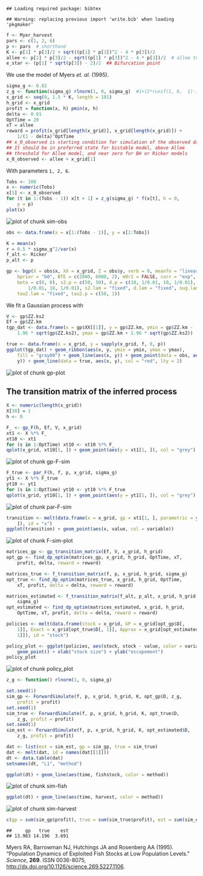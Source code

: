 
```
## Loading required package: bibtex
```

```
## Warning: replacing previous import 'write.bib' when loading 'pkgmaker'
```










```r
f <- Myer_harvest
pars <- c(1, 2, 6)
p <- pars  # shorthand
K <- p[1] * p[3]/2 + sqrt((p[1] * p[3])^2 - 4 * p[3])/2
allee <- p[1] * p[3]/2 - sqrt((p[1] * p[3])^2 - 4 * p[3])/2  # allee threshold
e_star <- (p[1] * sqrt(p[3]) - 2)/2  ## Bifurcation point
```


We use the model of Myers _et. al._ (1995).



```r
sigma_g <- 0.02
z_g <- function(sigma_g) rlnorm(1, 0, sigma_g)  #1+(2*runif(1, 0,  1)-1)*sigma_g #
x_grid <- seq(0, 1.5 * K, length = 101)
h_grid <- x_grid
profit = function(x, h) pmin(x, h)
delta <- 0.01
OptTime = 20
xT = allee
reward = profit(x_grid[length(x_grid)], x_grid[length(x_grid)]) + 
    1/(1 - delta)^OptTime
## x_0_observed is starting condition for simulation of the observed data.
## It should be in preferred state for bistable model, above Allee
## threshold for Allee model, and near zero for BH or Ricker models
x_0_observed <- allee + x_grid[1]
```


With parameters `1, 2, 6`. 


```r
Tobs <- 100
x <- numeric(Tobs)
x[1] <- x_0_observed
for (t in 1:(Tobs - 1)) x[t + 1] = z_g(sigma_g) * f(x[t], h = 0, 
    p = p)
plot(x)
```

![plot of chunk sim-obs](figure/sim-obs.png) 



```r
obs <- data.frame(x = x[1:(Tobs - 1)], y = x[2:Tobs])
```



```r
K = mean(x)
r = 0.5 * sigma_g^2/var(x)
f_alt <- Ricker
p_alt <- p
```





```r
gp <- bgp(X = obs$x, XX = x_grid, Z = obs$y, verb = 0, meanfn = "linear", 
    bprior = "b0", BTE = c(2000, 6000, 2), m0r1 = FALSE, corr = "exp", trace = TRUE, 
    beta = c(0, 0), s2.p = c(50, 50), d.p = c(10, 1/0.01, 10, 1/0.01), nug.p = c(10, 
        1/0.01, 10, 1/0.01), s2.lam = "fixed", d.lam = "fixed", nug.lam = "fixed", 
    tau2.lam = "fixed", tau2.p = c(50, 1))
```


We fit a Gaussian process with 


```r
V <- gp$ZZ.ks2
Ef = gp$ZZ.km
tgp_dat <- data.frame(x = gp$XX[[1]], y = gp$ZZ.km, ymin = gp$ZZ.km - 
    1.96 * sqrt(gp$ZZ.ks2), ymax = gp$ZZ.km + 1.96 * sqrt(gp$ZZ.ks2))
```



```r
true <- data.frame(x = x_grid, y = sapply(x_grid, f, 0, p))
ggplot(tgp_dat) + geom_ribbon(aes(x, y, ymin = ymin, ymax = ymax), 
    fill = "gray80") + geom_line(aes(x, y)) + geom_point(data = obs, aes(x, 
    y)) + geom_line(data = true, aes(x, y), col = "red", lty = 2)
```

![plot of chunk gp-plot](figure/gp-plot.png) 



## The transition matrix of the inferred process


```r
X <- numeric(length(x_grid))
X[38] = 1
h <- 0
```



```r
F_ <- gp_F(h, Ef, V, x_grid)
xt1 <- X %*% F_
xt10 <- xt1
for (s in 1:OptTime) xt10 <- xt10 %*% F_
qplot(x_grid, xt10[1, ]) + geom_point(aes(y = xt1[1, ]), col = "grey")
```

![plot of chunk gp-F-sim](figure/gp-F-sim.png) 



```r
F_true <- par_F(h, f, p, x_grid, sigma_g)
yt1 <- X %*% F_true
yt10 <- yt1
for (s in 1:OptTime) yt10 <- yt10 %*% F_true
qplot(x_grid, yt10[1, ]) + geom_point(aes(y = yt1[1, ]), col = "grey")
```

![plot of chunk par-F-sim](figure/par-F-sim.png) 



```r
transition <- melt(data.frame(x = x_grid, gp = xt1[1, ], parametric = yt1[1, 
    ]), id = "x")
ggplot(transition) + geom_point(aes(x, value, col = variable))
```

![plot of chunk F-sim-plot](figure/F-sim-plot.png) 





```r
matrices_gp <- gp_transition_matrix(Ef, V, x_grid, h_grid)
opt_gp <- find_dp_optim(matrices_gp, x_grid, h_grid, OptTime, xT, 
    profit, delta, reward = reward)
```



```r
matrices_true <- f_transition_matrix(f, p, x_grid, h_grid, sigma_g)
opt_true <- find_dp_optim(matrices_true, x_grid, h_grid, OptTime, 
    xT, profit, delta = delta, reward = reward)
```



```r
matrices_estimated <- f_transition_matrix(f_alt, p_alt, x_grid, h_grid, 
    sigma_g)
opt_estimated <- find_dp_optim(matrices_estimated, x_grid, h_grid, 
    OptTime, xT, profit, delta = delta, reward = reward)
```




```r
policies <- melt(data.frame(stock = x_grid, GP = x_grid[opt_gp$D[, 
    1]], Exact = x_grid[opt_true$D[, 1]], Approx = x_grid[opt_estimated$D[, 
    1]]), id = "stock")

policy_plot <- ggplot(policies, aes(stock, stock - value, color = variable)) + 
    geom_point() + xlab("stock size") + ylab("escapement")
policy_plot
```

![plot of chunk policy_plot](figure/policy_plot.png) 




```r
z_g <- function() rlnorm(1, 0, sigma_g)
```



```r
set.seed(1)
sim_gp <- ForwardSimulate(f, p, x_grid, h_grid, K, opt_gp$D, z_g, 
    profit = profit)
set.seed(1)
sim_true <- ForwardSimulate(f, p, x_grid, h_grid, K, opt_true$D, 
    z_g, profit = profit)
set.seed(1)
sim_est <- ForwardSimulate(f, p, x_grid, h_grid, K, opt_estimated$D, 
    z_g, profit = profit)
```




```r
dat <- list(est = sim_est, gp = sim_gp, true = sim_true)
dat <- melt(dat, id = names(dat[[1]]))
dt <- data.table(dat)
setnames(dt, "L1", "method")
```




```r
ggplot(dt) + geom_line(aes(time, fishstock, color = method))
```

![plot of chunk sim-fish](figure/sim-fish.png) 




```r
ggplot(dt) + geom_line(aes(time, harvest, color = method))
```

![plot of chunk sim-harvest](figure/sim-harvest.png) 



```r
c(gp = sum(sim_gp$profit), true = sum(sim_true$profit), est = sum(sim_est$profit))
```

```
##     gp   true    est 
## 13.983 14.196  3.691
```


<p>Myers RA, Barrowman NJ, Hutchings JA and Rosenberg AA (1995).
&ldquo;Population Dynamics of Exploited Fish Stocks at Low Population Levels.&rdquo;
<EM>Science</EM>, <B>269</B>.
ISSN 0036-8075, <a href="http://dx.doi.org/10.1126/science.269.5227.1106">http://dx.doi.org/10.1126/science.269.5227.1106</a>.

